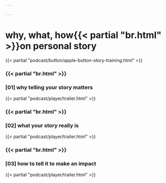 ```yaml
---

---
```

# why, what, how{{< partial "br.html" >}}on personal story
{{< partial "podcast/button/apple-button-story-training.html" >}}


### {{< partial "br.html" >}}
### [01] why telling your story matters
{{< partial "podcast/player/trailer.html" >}}

### {{< partial "br.html" >}}
### [02] what your story really is
{{< partial "podcast/player/trailer.html" >}}

### {{< partial "br.html" >}}
### [03] how to tell it to make an impact
{{< partial "podcast/player/trailer.html" >}}
